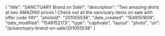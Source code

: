 {
    "title": "SANCTUARY Brand on Sale!",
    "description": "Two amazing shirts at two AMAZING prices ! Check out all the sanctuary items on sale with offer code YAY",
    "photoId": "201055538",
    "date_created": "1549151609",
    "date_modified": "1549152173",
    "type": "captivate",
    "layout": "photo",
    "url": "\/p\/sanctuary-brand-on-sale\/201055538"
}